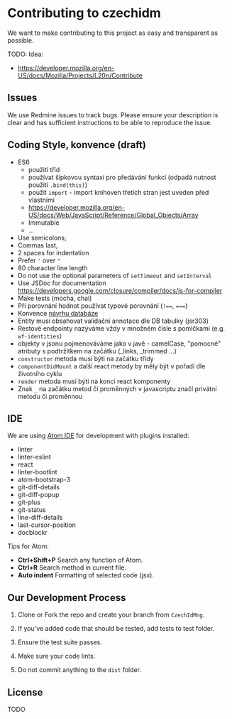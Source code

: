 # Contributing to czechidm
We want to make contributing to this project as easy and transparent as possible.

TODO: Idea:
* https://developer.mozilla.org/en-US/docs/Mozilla/Projects/L20n/Contribute

## Issues
We use Redmine issues to track bugs. Please ensure your description is clear and has sufficient instructions to be able to reproduce the issue.

## Coding Style, konvence (draft)
* ES6
  * použití tříd
  * používat šipkovou syntaxi pro předávání funkcí (odpadá nutnost použití `.bind(this)`)
  * použít `import` - import knihoven třetích stran jest uveden před vlastními
  * https://developer.mozilla.org/en-US/docs/Web/JavaScript/Reference/Global_Objects/Array
  * Immutable
  * ...
* Use semicolons;
* Commas last,
* 2 spaces for indentation
* Prefer `'` over `"`
* 80 character line length
* Do not use the optional parameters of `setTimeout` and `setInterval`
* Use JSDoc for documentation https://developers.google.com/closure/compiler/docs/js-for-compiler
* Make tests (mocha, chai)
* Při porovnání hodnot používat typové porovnání (`!==`, `===`)
* Konvence [návrhu databáze](https://proj.bcvsolutions.eu/ngidm/doku.php?id=navrh:identifikatory)
* Entity musí obsahovat validační annotace dle DB tabulky (jsr303)
* Restové endpointy nazýváme vždy v množném čísle s pomlčkami (e.g. `wf-identities`)
* objekty v jsonu pojmenováváme jako v javě - camelCase, "pomocné" atributy s podtržítkem na začátku (_links, _trimmed ...)
* `constructor` metoda musí býti na začátku třídy
* `componentDidMount` a další react metody by měly být v pořadí dle životního cyklu
* `render` metoda musí býti na konci react komponenty
* Znak `_` na začátku metod či proměnných v javascriptu značí privátní metodu či proměnnou

## IDE

We are using [Atom IDE](https://atom.io/) for development with plugins installed:
* linter
* linter-eslint
* react
* linter-bootlint
* atom-bootstrap-3
* git-diff-details
* git-diff-popup
* git-plus
* git-status
* line-diff-details
* last-cursor-position
* docblockr

Tips for Atom:
* **Ctrl+Shift+P** Search any function of Atom.
* **Ctrl+R** Search method in current file.
* **Auto indent** Formatting of selected code (jsx).



## Our Development Process

1. Clone or Fork the repo and create your branch from `CzechIdMng`.

2. If you've added code that should be tested, add tests to test folder.

3. Ensure the test suite passes.

4. Make sure your code lints.

5. Do not commit anything to the `dist` folder.

## License
TODO
